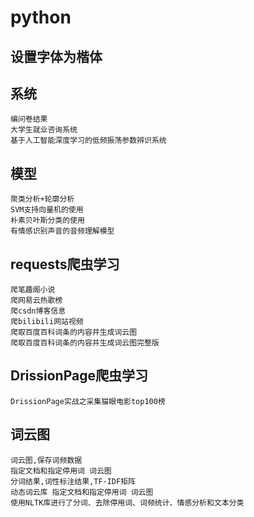 # python
## 设置字体为楷体
## 系统
    编问卷结果
    大学生就业咨询系统
    基于人工智能深度学习的低频振荡参数辨识系统
## 模型
    聚类分析+轮廓分析
    SVM支持向量机的使用
    朴素贝叶斯分类的使用
    有情感识别声音的音频理解模型
## requests爬虫学习
    爬笔趣阁小说
    爬网易云热歌榜
    爬csdn博客信息
    爬bilibili网站视频
    爬取百度百科词条的内容并生成词云图
    爬取百度百科词条的内容并生成词云图完整版
## DrissionPage爬虫学习
    DrissionPage实战之采集猫眼电影top100榜
## 词云图
    词云图,保存词频数据
    指定文档和指定停用词 词云图
    分词结果,词性标注结果,TF-IDF矩阵
    动态词云库 指定文档和指定停用词 词云图
    使用NLTK库进行了分词、去除停用词、词频统计、情感分析和文本分类
    
